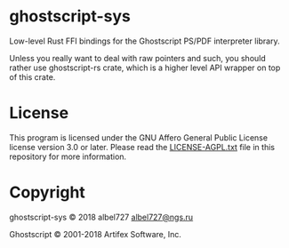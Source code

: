ghostscript-sys
===============

Low-level Rust FFI bindings for the Ghostscript PS/PDF interpreter library.

Unless you really want to deal with raw pointers and such,
you should rather use ghostscript-rs crate, which is
a higher level API wrapper on top of this crate.

License
=======

This program is licensed under
the GNU Affero General Public License license version 3.0 or later.
Please read the [LICENSE-AGPL.txt](LICENSE-AGPL.txt) file
in this repository for more information.

Copyright
=========
ghostscript-sys © 2018 albel727 <albel727@ngs.ru>

Ghostscript © 2001-2018 Artifex Software, Inc.